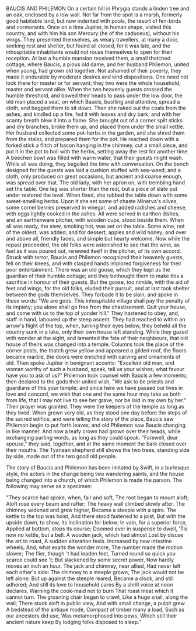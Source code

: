 BAUCIS AND PHILEMON
  On a certain hill in Phrygia stands a linden tree and an oak,
  enclosed by a low wall. Not far from the spot is a marsh, formerly
  good habitable land, but now indented with pools, the resort of
  fen-birds and cormorants. Once on a time Jupiter, in human shape,
  visited this country, and with him his son Mercury (he of the
  caduceus), without his wings. They presented themselves, as weary
  travellers, at many a door, seeking rest and shelter, but found all
  closed, for it was late, and the inhospitable inhabitants would not
  rouse themselves to open for their reception. At last a humble mansion
  received them, a small thatched cottage, where Baucis, a pious old
  dame, and her husband Philemon, united when young, had grown old
  together. Not ashamed of their poverty, they made it endurable by
  moderate desires and kind dispositions. One need not look there for
  master or for servant; they two were the whole household, master and
  servant alike. When the two heavenly guests crossed the humble
  threshold, and bowed their heads to pass under the low door, the old
  man placed a seat, on which Baucis, bustling and attentive, spread a
  cloth, and begged them to sit down. Then she raked out the coals
  from the ashes, and kindled up a fire, fed it with leaves and dry
  bark, and with her scanty breath blew it into a flame. She brought out
  of a corner split sticks and dry branches, broke them up, and placed
  them under the small kettle. Her husband collected some pot-herbs in
  the garden, and she shred them from the stalks, and prepared them
  for the pot. He reached down with a forked stick a flitch of bacon
  hanging in the chimney, cut a small piece, and put it in the pot to
  boil with the herbs, setting away the rest for another time. A beechen
  bowl was filled with warm water, that their guests might wash. While
  all was doing, they beguiled the time with conversation.
  On the bench designed for the guests was laid a cushion stuffed with
  sea-weed; and a cloth, only produced on great occasions, but ancient
  and coarse enough, was spread over that. The old lady, with her
  apron on, with trembling hand set the table. One leg was shorter
  than the rest, but a piece of slate put under restored the level. When
  fixed, she rubbed the table down with some sweet-smelling herbs.
  Upon it she set some of chaste Minerva's olives, some cornel berries
  preserved in vinegar, and added radishes and cheese, with eggs lightly
  cooked in the ashes. All were served in earthen dishes, and an
  earthenware pitcher, with wooden cups, stood beside them. When all was
  ready, the stew, smoking hot, was set on the table. Some wine, not
  of the oldest, was added; and for dessert, apples and wild honey;
  and over and above all, friendly faces, and simple but hearty welcome.
  Now while the repast proceeded, the old folks were astonished to see
  that the wine, as fast as it was poured out, renewed itself in the
  pitcher, of its own accord. Struck with terror, Baucis and Philemon
  recognized their heavenly guests, fell on their knees, and with
  clasped hands implored forgiveness for their poor entertainment. There
  was an old goose, which they kept as the guardian of their humble
  cottage; and they bethought them to make this a sacrifice in honour of
  their guests. But the goose, too nimble, with the aid of feet and
  wings, for the old folks, eluded their pursuit, and at last took
  shelter between the gods themselves. They forbade it to be slain;
  and spoke in these words: "We are gods. This inhospitable village
  shall pay the penalty of its impiety; you alone shall go free from the
  chastisement. Quit your house, and come with us to the top of yonder
  hill." They hastened to obey, and, staff in hand, laboured up the
  steep ascent. They had reached to within an arrow's flight of the top,
  when, turning their eyes below, they beheld all the country sunk in
  a lake, only their own house left standing. While they gazed with
  wonder at the sight, and lamented the fate of their neighbours, that
  old house of theirs was changed into a temple. Columns took the
  place of the corner posts, the thatch grew yellow and appeared a
  gilded roof, the floors became marble, the doors were enriched with
  carving and ornaments of old. Then spoke Jupiter in benignant accents:
  "Excellent old man, and woman worthy of such a husband, speak, tell us
  your wishes; what favour have you to ask of us?" Philemon took counsel
  with Baucis a few moments; then declared to the gods their united
  wish, "We ask to be priests and guardians of this your temple; and
  since here we have passed our lives in love and concord, we wish
  that one and the same hour may take us both from life, that I may
  not live to see her grave, nor be laid in my own by her." Their prayer
  was granted. They were the keepers of the temple as long as they
  lived. When grown very old, as they stood one day before the steps
  of the sacred edifice, and were telling the story of the place, Baucis
  saw Philemon begin to put forth leaves, and old Philemon saw Baucis
  changing in like manner. And now a leafy crown had grown over their
  heads, while exchanging parting words, as long as they could speak.
  "Farewell, dear spouse," they said, together, and at the same moment
  the bark closed over their mouths. The Tyanean shepherd still shows
  the two trees, standing side by side, made out of the two good old
  people.

  The story of Baucis and Philemon has been imitated by Swift, in a
  burlesque style, the actors in the change being two wandering
  saints, and the house being changed into a church, of which Philemon
  is made the parson. The following may serve as a specimen:

  "They scarce had spoke, when, fair and soft,
  The root began to mount aloft;
  Aloft rose every beam and rafter;
  The heavy wall climbed slowly after.
  The chimney widened and grew higher,
  Became a steeple with a spire.
  The kettle to the top was hoist,
  And there stood fastened to a joist,
  But with the upside down, to show,
  Its inclination for below;
  In vain, for a superior force,
  Applied at bottom, stops its course;
  Doomed ever in suspense to dwell,
  'Tis now no kettle, but a bell.
  A wooden jack, which had almost
  Lost by disuse the art to roast,
  A sudden alteration feels.
  Increased by new intestine wheels;
  And, what exalts the wonder more,
  The number made the motion slower;
  The flier, though 't had leaden feet,
  Turned round so quick you scarce could see 't;
  But slackened by some secret power,
  Now hardly moves an inch an hour.
  The jack and chimney, near allied,
  Had never left each other's side:
  The chimney to a steeple grown,
  The jack would not be left alone;
  But up against the steeple reared,
  Became a clock, and still adhered;
  And still its love to household cares
  By a shrill voice at noon declares,
  Warning the cook-maid not to burn
  That roast meat which it cannot turn.
  The groaning chair began to crawl,
  Like a huge snail, along the wall;
  There stuck aloft in public view,
  And with small change, a pulpit grew.
  A bedstead of the antique mode,
  Compact of timber many a load,
  Such as our ancestors did use,
  Was metamorphosed into pews,
  Which still their ancient nature keep
  By lodging folks disposed to sleep."